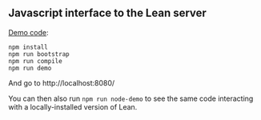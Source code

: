 ## Javascript interface to the Lean server

[Demo code](./lean-client-js-browser/demo.ts):
```
npm install
npm run bootstrap
npm run compile
npm run demo
```
And go to http://localhost:8080/

You can then also run `npm run node-demo` to see the same code interacting with a locally-installed version of Lean.
